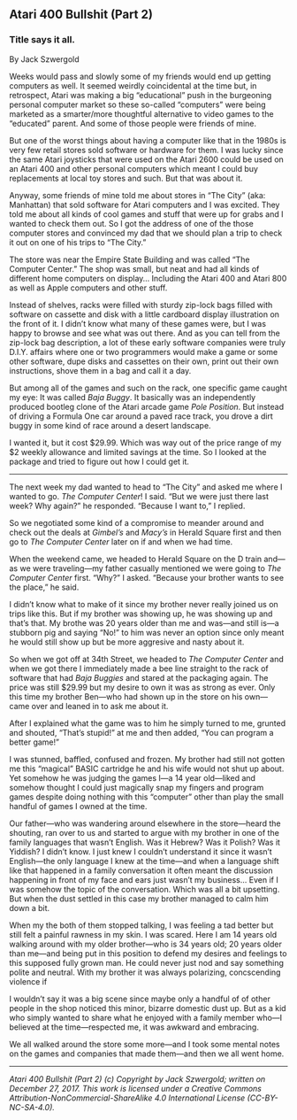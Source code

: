 ## Atari 400 Bullshit (Part 2)
### Title says it all.

By Jack Szwergold

Weeks would pass and slowly some of my friends would end up getting computers as well. It seemed weirdly coincidental at the time but, in retrospect, Atari was making a big “educational” push in the burgeoning personal computer market so these so-called “computers” were being marketed as a smarter/more thoughtful alternative to video games to the “educated” parent. And some of those people were friends of mine.

But one of the worst things about having a computer like that in the 1980s is very few retail stores sold software or hardware for them. I was lucky since the same Atari joysticks that were used on the Atari 2600 could be used on an Atari 400 and other personal computers which meant I could buy replacements at local toy stores and such. But that was about it.

Anyway, some friends of mine told me about stores in “The City” (aka: Manhattan) that sold software for Atari computers and I was excited. They told me about all kinds of cool games and stuff that were up for grabs and I wanted to check them out. So I got the address of one of the those computer stores and convinced my dad that we should plan a trip to check it out on one of his trips to “The City.”

The store was near the Empire State Building and was called “The Computer Center.” The shop was small, but neat and had all kinds of different home computers on display… Including the Atari 400 and Atari 800 as well as Apple computers and other stuff.

Instead of shelves, racks were filled with sturdy zip-lock bags filled with software on cassette and disk with a little cardboard display illustration on the front of it. I didn’t know what many of these games were, but I was happy to browse and see what was out there. And as you can tell from the zip-lock bag description, a lot of these early software companies were truly D.I.Y. affairs where one or two programmers would make a game or some other software, dupe disks and cassettes on their own, print out their own instructions, shove them in a bag and call it a day.

But among all of the games and such on the rack, one specific game caught my eye: It was called *Baja Buggy*. It basically was an independently produced bootleg clone of the Atari arcade game *Pole Position*. But instead of driving a Formula One car around a paved race track, you drove a dirt buggy in some kind of race around a desert landscape.

I wanted it, but it cost $29.99. Which was way out of the price range of my $2 weekly allowance and limited savings at the time. So I looked at the package and tried to figure out how I could get it.

***

The next week my dad wanted to head to “The City” and asked me where I wanted to go. *The Computer Center*! I said. “But we were just there last week? Why again?” he responded. “Because I want to,” I replied.

So we negotiated some kind of a compromise to meander around and check out the deals at *Gimbel’s* and *Macy’s* in Herald Square first and then go to *The Computer Center* later on if and when we had time.

When the weekend came, we headed to Herald Square on the D train and—as we were traveling—my father casually mentioned we were going to *The Computer Center* first. “Why?” I asked. “Because your brother wants to see the place,” he said.

I didn’t know what to make of it since my brother never really joined us on trips like this. But if my brother was showing up, he was showing up and that’s that. My brothe was 20 years older than me and was—and still is—a stubborn pig and saying “No!” to him was never an option since only meant he would still show up but be more aggresive and nasty about it.

So when we got off at 34th Street, we headed to *The Computer Center*  and when we got there I immediately made a bee line straight to the rack of software that had *Baja Buggies* and stared at the packaging again. The price was still $29.99 but my desire to own it was as strong as ever. Only this time my brother Ben—who had shown up in the store on his own—came over and leaned in to ask me about it.

After I explained what the game was to him he simply turned to me, grunted and shouted, “That’s stupid!” at me and then added, “You can program a better game!”

I was stunned, baffled, confused and frozen. My brother had still not gotten me this “magical” BASIC cartridge he and his wife would not shut up about. Yet somehow he was judging the games I—a 14 year old—liked and somehow thought I could just magically snap my fingers and program games despite doing nothing with this “computer” other than play the small handful of games I owned at the time.

Our father—who was wandering around elsewhere in the store—heard the shouting, ran over to us and started to argue with my brother in one of the family languages that wasn’t English. Was it Hebrew? Was it Polish? Was it Yiddish? I didn’t know. I just knew I couldn’t understand it since it wasn’t English—the only language I knew at the time—and when a language shift like that happened in a family conversation it often meant the discussion happening in front of my face and ears just wasn’t my business… Even if I was somehow the topic of the conversation. Which was all a bit upsetting. But when the dust settled in this case my brother managed to calm him down a bit.

When my the both of them stopped talking, I was feeling a tad better but still felt a painful rawness in my skin. I was scared. Here I am 14 years old walking around with my older brother—who is 34 years old; 20 years older than me—and being put in this position to defend my desires and feelings to this supposed fully grown man. He could never just nod and say something polite and neutral. With my brother it was always polarizing, concscending violence if

I wouldn’t say it was a big scene since maybe only a handful of of other people in the shop noticed this minor, bizarre domestic dust up. But as a kid who simply wanted to share what he enjoyed with a family member who—I believed at the time—respected me, it was awkward and embracing.

We all walked around the store some more—and I took some mental notes on the games and companies that made them—and then we all went home.

***

*Atari 400 Bullshit (Part 2) (c) Copyright by Jack Szwergold; written on December 27, 2017. This work is licensed under a Creative Commons Attribution-NonCommercial-ShareAlike 4.0 International License (CC-BY-NC-SA-4.0).*
